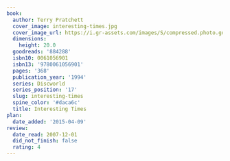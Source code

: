 ```yaml
---
book:
  author: Terry Pratchett
  cover_image: interesting-times.jpg
  cover_image_url: https://i.gr-assets.com/images/S/compressed.photo.goodreads.com/books/1430881376l/884288._SX98_.jpg
  dimensions:
    height: 20.0
  goodreads: '884288'
  isbn10: 0061056901
  isbn13: '9780061056901'
  pages: '368'
  publication_year: '1994'
  series: Discworld
  series_position: '17'
  slug: interesting-times
  spine_color: '#daca6c'
  title: Interesting Times
plan:
  date_added: '2015-04-09'
review:
  date_read: 2007-12-01
  did_not_finish: false
  rating: 4
---
```

